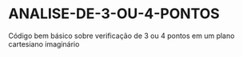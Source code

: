 # ANALISE-DE-3-OU-4-PONTOS
Código bem básico sobre verificação de 3 ou 4 pontos em um plano cartesiano imaginário
